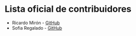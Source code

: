 # Lista oficial de contribuidores

- Ricardo Mirón - [GitHub](http://github.com/ricardomiron)
- Sofia Regalado - [GitHub](https://github.com/Sofforrss)
